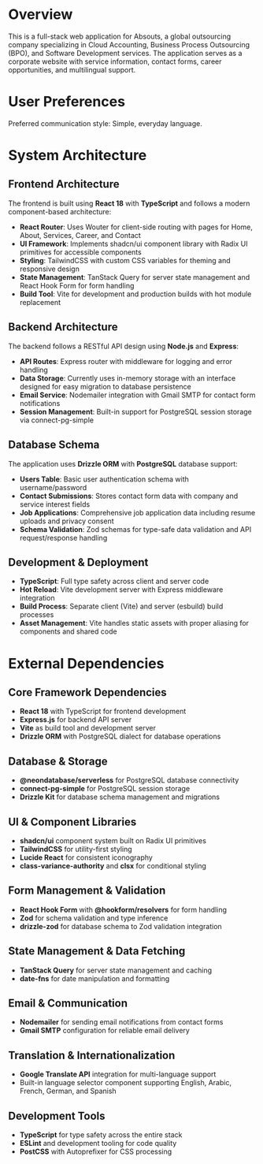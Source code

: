 # Overview

This is a full-stack web application for Absouts, a global outsourcing company specializing in Cloud Accounting, Business Process Outsourcing (BPO), and Software Development services. The application serves as a corporate website with service information, contact forms, career opportunities, and multilingual support.

# User Preferences

Preferred communication style: Simple, everyday language.

# System Architecture

## Frontend Architecture
The frontend is built using **React 18** with **TypeScript** and follows a modern component-based architecture:

- **React Router**: Uses Wouter for client-side routing with pages for Home, About, Services, Career, and Contact
- **UI Framework**: Implements shadcn/ui component library with Radix UI primitives for accessible components
- **Styling**: TailwindCSS with custom CSS variables for theming and responsive design
- **State Management**: TanStack Query for server state management and React Hook Form for form handling
- **Build Tool**: Vite for development and production builds with hot module replacement

## Backend Architecture
The backend follows a RESTful API design using **Node.js** and **Express**:

- **API Routes**: Express router with middleware for logging and error handling
- **Data Storage**: Currently uses in-memory storage with an interface designed for easy migration to database persistence
- **Email Service**: Nodemailer integration with Gmail SMTP for contact form notifications
- **Session Management**: Built-in support for PostgreSQL session storage via connect-pg-simple

## Database Schema
The application uses **Drizzle ORM** with **PostgreSQL** database support:

- **Users Table**: Basic user authentication schema with username/password
- **Contact Submissions**: Stores contact form data with company and service interest fields
- **Job Applications**: Comprehensive job application data including resume uploads and privacy consent
- **Schema Validation**: Zod schemas for type-safe data validation and API request/response handling

## Development & Deployment
- **TypeScript**: Full type safety across client and server code
- **Hot Reload**: Vite development server with Express middleware integration
- **Build Process**: Separate client (Vite) and server (esbuild) build processes
- **Asset Management**: Vite handles static assets with proper aliasing for components and shared code

# External Dependencies

## Core Framework Dependencies
- **React 18** with TypeScript for frontend development
- **Express.js** for backend API server
- **Vite** as build tool and development server
- **Drizzle ORM** with PostgreSQL dialect for database operations

## Database & Storage
- **@neondatabase/serverless** for PostgreSQL database connectivity
- **connect-pg-simple** for PostgreSQL session storage
- **Drizzle Kit** for database schema management and migrations

## UI & Component Libraries
- **shadcn/ui** component system built on Radix UI primitives
- **TailwindCSS** for utility-first styling
- **Lucide React** for consistent iconography
- **class-variance-authority** and **clsx** for conditional styling

## Form Management & Validation
- **React Hook Form** with **@hookform/resolvers** for form handling
- **Zod** for schema validation and type inference
- **drizzle-zod** for database schema to Zod validation integration

## State Management & Data Fetching
- **TanStack Query** for server state management and caching
- **date-fns** for date manipulation and formatting

## Email & Communication
- **Nodemailer** for sending email notifications from contact forms
- **Gmail SMTP** configuration for reliable email delivery

## Translation & Internationalization
- **Google Translate API** integration for multi-language support
- Built-in language selector component supporting English, Arabic, French, German, and Spanish

## Development Tools
- **TypeScript** for type safety across the entire stack
- **ESLint** and development tooling for code quality
- **PostCSS** with Autoprefixer for CSS processing
